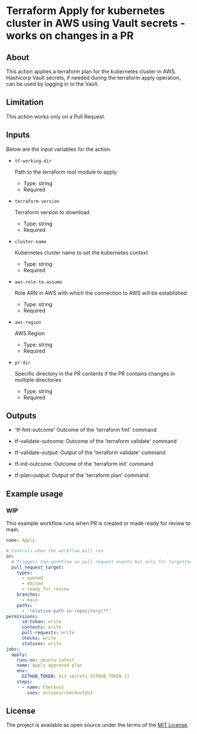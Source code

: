 # Terraform Apply for kubernetes cluster in AWS using Vault secrets - works on changes in a PR

## About

This action applies a terraform plan for the kubernetes cluster in AWS. Hashicorp Vault secrets, if needed during the terraform apply operation, can be used by logging in to the Vault. 

## Limitation
This action works only on a Pull Request.

## Inputs

Below are the input variables for the action.

* `tf-working-dir`

  Path to the terraform root module to apply

  - Type: string
  - Required


* `terraform-version`

  Terraform version to download

  - Type: string
  - Required

* `cluster-name`

  Kubernetes cluster name to set the kubernetes context

  - Type: string
  - Required

* `aws-role-to-assume`

  Role ARN in AWS with which the connection to AWS will be established

  - Type: string
  - Required

* `aws-region`

  AWS Region

  - Type: string
  - Required

* `pr-dir`

  Specific directory in the PR contents if the PR contains changes in multiple directories 

  - Type: string
  - Required

## Outputs

* 'tf-fmt-outcome'
    Outcome of the 'terraform fmt' command

*  tf-validate-outcome:
    Outcome of the 'terraform validate' command

*  tf-validate-output:
    Output of the 'terraform validate' command

*  tf-init-outcome:
    Outcome of the 'terraform init' command

*  tf-plan-output:
    Output of the 'terraform plan' command

## Example usage

### WIP

This example workflow runs when PR is created or made ready for review to main.

```yaml
name: Apply

# Controls when the workflow will run
on:
  # Triggers the workflow on pull request events but only for targetted for the main branch and that too in specific folders
  pull_request_target:  
    types:
      - opened
      - edited
      - ready_for_review
    branches:    
      - main
    paths: 
      - 'relative-path-in-repository/**'
permissions:
      id-token: write
      contents: write
      pull-requests: write
      checks: write
      statuses: write
jobs:
  apply:
    runs-on: ubuntu-latest
    name: Apply approved plan
    env:
      GITHUB_TOKEN: ${{ secrets.GITHUB_TOKEN }}
    steps:
      - name: Checkout
        uses: actions/checkout@v2


```


## License
The project is available as open source under the terms of the [MIT License](LICENSE).
